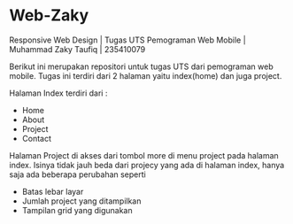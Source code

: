 # Web-Zaky
Responsive Web Design | Tugas UTS Pemograman Web Mobile | Muhammad Zaky Taufiq | 235410079

Berikut ini merupakan repositori untuk tugas UTS dari pemograman web mobile.
Tugas ini terdiri dari 2 halaman yaitu index(home) dan juga project.
  
  Halaman Index terdiri dari :
  - Home
  - About
  - Project 
  - Contact
    
  Halaman Project di akses dari tombol more di menu project pada halaman index.
  Isinya tidak jauh beda dari projecy yang ada di halaman index, hanya saja ada beberapa perubahan seperti
   - Batas lebar layar
   - Jumlah project yang ditampilkan
   - Tampilan grid yang digunakan 
